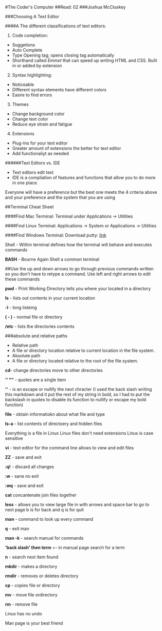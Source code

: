#The Coder's Computer
##Read: 02
###Joshua McCluskey

###Choosing A Text Editor

####A The different classifications of text editors:

1. Code completion:
  * Suggetions
  * Auto Complete
  * Type Opening tag; opens closing tag automatically
  * Shorthand called _Emmet_ that can speed up writing HTML and CSS. Built in or added by extension

2. Syntax highlighting:
  * Noticeable
  * DIfferent syntax elements have different colors
  * Easire to find errors 


3. Themes
  * Change background color
  * Change text color
  * Reduce eye strain and fatigue

4. Extensions
  * Plug-Ins for your text editor
  * Greater amount of extensions the better for text editor
  * Add functionaliyt as needed

######Text Editors vs. IDE
 * Text editors edit text
 * IDE is a compliation of features and functions that allow you to do more in one place.

Everyone will have a preference but the best one meets the 4 criteria above and your preference and the system that you are using


##Terminal Cheat Sheet

####Find Mac Terminal:
    Terminal under Applications -> Utilities
    
####Find Linux Terminal:
    Applications -> System or Applications -> Utilities
   
####Find Windows Terminal:
Download putty: [link](https://ryanstutorials.net/linuxtutorial/commandline.php)

Shell  - Within terminal defines how the terminal will behave and executes commands

**BASH** - Bourne Again Shell a common terminal

##Use the up and down arrows to go through previous commands written so you don't have to retype a command. Use left and right arrows to edit these commands

**pwd** - Print Working Directory tells you where your located in a directory

**ls** - lists out contents in your current location

**-l** - long listeing

**( - )** - normal file or directory 

**/etc** - lists the directories contents
 
###absolute and relative paths
 
* Relative path
 * A file or directory location relative to current location in the file system.
* Absolute path
 * A file or directory located relative to the root of the file system.

**cd**- change directories move to other directories

**'' ""** - quotes are a single item

**'\'** - is an escape or nullify the next chracter (I used the back slash writing this markdown and it  put the rest of my string in bold, so I had  to put the backslash in quotes to disable its function to nullify or escape my bold function)

**file** - obtain informatiokn  about what file and type

**ls-a** - list contents of directoery and hidden files

Everything is a file in Linux
Linux files don't need extensions
Linus is case sensitive

**vi** - text editor  for the command line allows to view and edit files

**ZZ** - save and exit

**:q!** - discard all  changes

**:w** - sane no exit

**:wq** - save and exit

**cat**  concantenate join files together

**less** - allows you to view large file in with arrows and space bar to go to next page b is for back and q is for quit




**man** - command to look up every command

**q** - exit man

**man -k** - search manual for commands

**'back slash' then term** =-  in manual page search for a term
 
 
 **n** - search next item found
 
 **mkdir** - makes a directory
 
 **rmdir** - removes or deletes directory
 
 **cp** - copies file or directory
 
 **mv**  - move file ordirectory
 
 **rm** - remove file 


Linux has no undo

Man page is your  best friend












